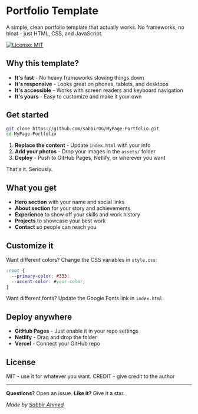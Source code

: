 # Portfolio Template

A simple, clean portfolio template that actually works. No frameworks, no bloat - just HTML, CSS, and JavaScript.

[![License: MIT](https://img.shields.io/badge/License-MIT-yellow.svg)](https://opensource.org/licenses/MIT)

## Why this template?

- **It's fast** - No heavy frameworks slowing things down
- **It's responsive** - Looks great on phones, tablets, and desktops
- **It's accessible** - Works with screen readers and keyboard navigation
- **It's yours** - Easy to customize and make it your own

## Get started

```bash
git clone https://github.com/sabbirOG/MyPage-Portfolio.git
cd MyPage-Portfolio
```

1. **Replace the content** - Update `index.html` with your info
2. **Add your photos** - Drop your images in the `assets/` folder
3. **Deploy** - Push to GitHub Pages, Netlify, or wherever you want

That's it. Seriously.

## What you get

- **Hero section** with your name and social links
- **About section** for your story and achievements
- **Experience** to show off your skills and work history
- **Projects** to showcase your best work
- **Contact** so people can reach you

## Customize it

Want different colors? Change the CSS variables in `style.css`:

```css
:root {
  --primary-color: #333;
  --accent-color: #your-color;
}
```

Want different fonts? Update the Google Fonts link in `index.html`.

## Deploy anywhere

- **GitHub Pages** - Just enable it in your repo settings
- **Netlify** - Drag and drop the folder
- **Vercel** - Connect your GitHub repo

## License

MIT - use it for whatever you want.
CREDIT - give credit to the author

---

**Questions?** Open an issue. **Like it?** Give it a star.

*Made by [Sabbir Ahmed](https://github.com/sabbirOG)*
